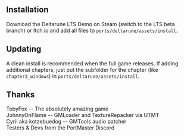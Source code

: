 ## Installation
Download the Deltarune LTS Demo on Steam (switch to the LTS beta branch) or Itch.io and add all files to `ports/deltarune/assets/install`.

## Updating
A clean install is recommended when the full game releases. If adding additional chapters, just put the subfolder for the chapter (like `chapter3_windows`) in `ports/deltarune/assets/install`.

## Thanks
TobyFox -- The absolutely amazing game  
JohnnyOnFlame -- GMLoader and TextureRepacker via UTMT  
Cyril aka kotzebuedog -- GMTools audio patcher  
Testers & Devs from the PortMaster Discord